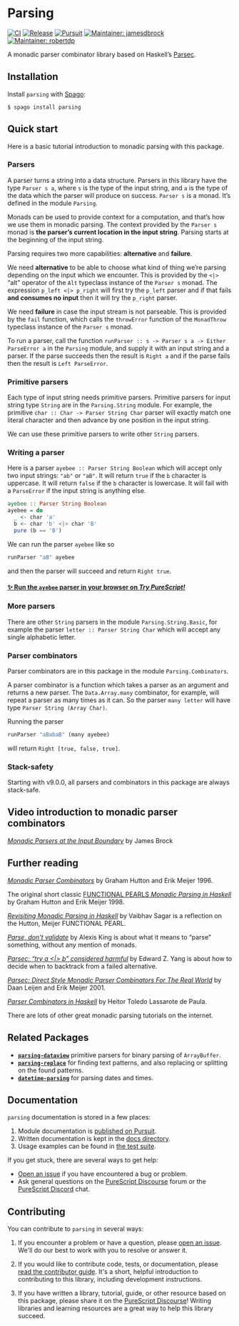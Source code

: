 # Parsing

[![CI](https://github.com/purescript-contrib/purescript-parsing/workflows/CI/badge.svg?branch=main)](https://github.com/purescript-contrib/purescript-parsing/actions?query=workflow%3ACI+branch%3Amain)
[![Release](https://img.shields.io/github/release/purescript-contrib/purescript-parsing.svg)](https://github.com/purescript-contrib/purescript-parsing/releases)
[![Pursuit](https://pursuit.purescript.org/packages/purescript-parsing/badge)](https://pursuit.purescript.org/packages/purescript-parsing)
[![Maintainer: jamesdbrock](https://img.shields.io/badge/maintainer-jamesdbrock-teal.svg)](https://github.com/jamesdbrock)
[![Maintainer: robertdp](https://img.shields.io/badge/maintainer-robertdp-teal.svg)](https://github.com/robertdp)

A monadic parser combinator library based on Haskell’s
[Parsec](https://hackage.haskell.org/package/parsec).

## Installation

Install `parsing` with [Spago](https://github.com/purescript/spago):

```console
$ spago install parsing
```

## Quick start

Here is a basic tutorial introduction to monadic parsing with this package.

### Parsers

A parser turns a string into a data structure. Parsers in this library have the type `Parser s a`, where `s` is the type of the input string, and `a` is the type of the data which the parser will produce on success. `Parser s` is a monad. It’s defined in the module `Parsing`.

Monads can be used to provide context for a computation, and that’s how we use them in monadic parsing.
The context provided by the `Parser s` monad is __the parser’s current location in the input string__.
Parsing starts at the beginning of the input string.

Parsing requires two more capabilities: __alternative__ and __failure__.

We need __alternative__ to be able to choose what kind of thing we’re parsing depending
on the input which we encounter. This is provided by the  `<|>` “alt”
operator of the `Alt` typeclass instance of the `Parser s` monad.
The expression `p_left <|> p_right` will first try the `p_left` parser and if that fails
__and consumes no input__ then it will try the `p_right` parser.

We need __failure__ in case the input stream is not parseable. This is provided by the `fail`
function, which calls the `throwError` function of the `MonadThrow` typeclass instance of
the `Parser s` monad.

To run a parser, call the function `runParser :: s -> Parser s a -> Either ParseError a` in
the `Parsing` module, and supply it with an input string and a parser.
If the parse succeeds then the result is `Right a` and if the parse fails then the
result is `Left ParseError`.

### Primitive parsers

Each type of input string needs primitive parsers.
Primitive parsers for input string type `String` are in the `Parsing.String` module.
For example, the primitive `char :: Char -> Parser String Char` parser will exactly match
one literal character and then advance by one position in the input string.

We can use these primitive parsers to write other `String` parsers.

### Writing a parser

Here is a parser `ayebee :: Parser String Boolean` which will accept only two input
strings: `"ab"` or `"aB"`.
It will return `true` if the `b` character is uppercase.
It will return `false` if the `b` character is lowercase.
It will fail with a `ParseError` if the input string is anything else.

```purescript
ayebee :: Parser String Boolean
ayebee = do
  _ <- char 'a'
  b <- char 'b' <|> char 'B'
  pure (b == 'B')
```

We can run the parser `ayebee` like so

```purescript
runParser "aB" ayebee
```

and then the parser will succeed and return `Right true`.

#### [✨ Run the `ayebee` parser in your browser on *Try PureScript!*](https://try.purescript.org/?github=/purescript-contrib/purescript-parsing/main/docs/examples/QuickStart.purs)

### More parsers

There are other `String` parsers in the module `Parsing.String.Basic`, for example the parser `letter :: Parser String Char` which will accept any single alphabetic letter.

### Parser combinators

Parser combinators are in this package in the module `Parsing.Combinators`.

A parser combinator is a function which takes a parser as an argument and returns a new parser. The `Data.Array.many` combinator, for example, will repeat a parser as many times as it can. So the parser `many letter` will have type `Parser String (Array Char)`.

Running the parser

```purescript
runParser "aBabaB" (many ayebee)
```

will return `Right [true, false, true]`.

### Stack-safety

Starting with v9.0.0, all parsers and combinators in this package are always
stack-safe.

## Video introduction to monadic parser combinators

[*Monadic Parsers at the Input Boundary*](https://www.youtube.com/watch?v=LLkbzt4ms6M) by James Brock

## Further reading

[*Monadic Parser Combinators*](https://www.cs.nott.ac.uk/~pszgmh/monparsing.pdf) by Graham Hutton and Erik Meijer 1996.

The original short classic [FUNCTIONAL PEARLS *Monadic Parsing in Haskell*](https://www.cs.nott.ac.uk/~pszgmh/pearl.pdf) by Graham Hutton and Erik Meijer 1998.

[*Revisiting Monadic Parsing in Haskell*](https://vaibhavsagar.com/blog/2018/02/04/revisiting-monadic-parsing-haskell/) by Vaibhav Sagar is a reflection on the Hutton, Meijer FUNCTIONAL PEARL.

[*Parse, don't validate*](https://lexi-lambda.github.io/blog/2019/11/05/parse-don-t-validate/) by Alexis King is about what it means to “parse” something, without any mention of monads.

[*Parsec: “try a <|> b” considered harmful*](http://blog.ezyang.com/2014/05/parsec-try-a-or-b-considered-harmful/) by Edward Z. Yang is about how to decide when to backtrack
from a failed alternative.

[*Parsec: Direct Style Monadic Parser Combinators For The Real World*](https://www.microsoft.com/en-us/research/wp-content/uploads/2016/02/parsec-paper-letter.pdf) by Daan Leijen and Erik Meijer 2001.

[*Parser Combinators in Haskell*](https://serokell.io/blog/parser-combinators-in-haskell) by Heitor Toledo Lassarote de Paula.

There are lots of other great monadic parsing tutorials on the internet.

## Related Packages

- [__`parsing-dataview`__](https://pursuit.purescript.org/packages/purescript-parsing-dataview) primitive parsers for binary parsing of `ArrayBuffer`.
- [__`parsing-replace`__](https://pursuit.purescript.org/packages/purescript-parsing-replace) for finding text patterns, and also replacing or splitting on the found patterns.
- [__`datetime-parsing`__](https://pursuit.purescript.org/packages/purescript-datetime-parsing) for parsing dates and times.

## Documentation

`parsing` documentation is stored in a few places:

1. Module documentation is [published on Pursuit](https://pursuit.purescript.org/packages/purescript-parsing).
2. Written documentation is kept in the [docs directory](./docs).
3. Usage examples can be found in [the test suite](./test).

If you get stuck, there are several ways to get help:

- [Open an issue](https://github.com/purescript-contrib/purescript-parsing/issues) if you have encountered a bug or problem.
- Ask general questions on the [PureScript Discourse](https://discourse.purescript.org) forum or the [PureScript Discord](https://purescript.org/chat) chat.

## Contributing

You can contribute to `parsing` in several ways:

1. If you encounter a problem or have a question, please [open an issue](https://github.com/purescript-contrib/purescript-parsing/issues). We'll do our best to work with you to resolve or answer it.

2. If you would like to contribute code, tests, or documentation, please [read the contributor guide](./CONTRIBUTING.md). It's a short, helpful introduction to contributing to this library, including development instructions.

3. If you have written a library, tutorial, guide, or other resource based on this package, please share it on the [PureScript Discourse](https://discourse.purescript.org)! Writing libraries and learning resources are a great way to help this library succeed.
